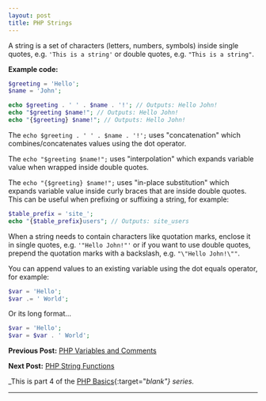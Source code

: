 ```yaml
---
layout: post
title: PHP Strings
---
```


A string is a set of characters (letters, numbers, symbols) inside single quotes, e.g. `'This is a string'` or double quotes, e.g. `"This is a string"`.

**Example code:**

```php
$greeting = 'Hello';
$name = 'John';

echo $greeting . ' ' . $name . '!'; // Outputs: Hello John!
echo "$greeting $name!"; // Outputs: Hello John!
echo "{$greeting} $name!"; // Outputs: Hello John!
```

The `echo $greeting . ' ' . $name . '!';` uses "concatenation" which combines/concatenates values using the dot operator.

The `echo "$greeting $name!";` uses "interpolation" which expands variable value when wrapped inside double quotes.

The `echo "{$greeting} $name!";` uses "in-place substitution" which expands variable value inside curly braces that are inside double quotes. This can be useful when prefixing or suffixing a string, for example:

```php
$table_prefix = 'site_';
echo "{$table_prefix}users"; // Outputs: site_users
```

When a string needs to contain characters like quotation marks, enclose it in single quotes, e.g. `'"Hello John!"'` or if you want to use double quotes, prepend the quotation marks with a backslash, e.g. `"\"Hello John!\""`.

You can append values to an existing variable using the dot equals operator, for example:

```php
$var = 'Hello';
$var .= ' World';
```

Or its long format...

```php
$var = 'Hello';
$var = $var . ' World';
```

**Previous Post:** [PHP Variables and Comments](https://kennyalmendral.github.io/php-variables-comments/)

**Next Post:** [PHP String Functions](https://kennyalmendral.github.io/php-string-functions/)

_This is part 4 of the [PHP Basics](https://kennyalmendral.github.io/php-basics/){:target="_blank"} series._

---
